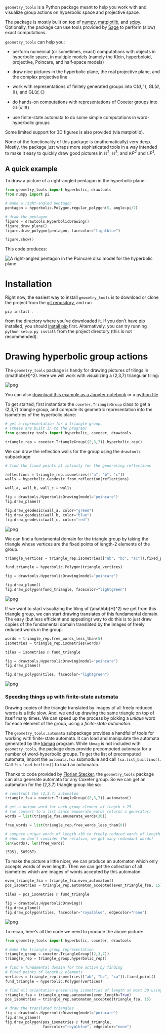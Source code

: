 `geometry_tools` is a Python package meant to help you work with and visualize group actions on hyperbolic space and projective space.

The package is mostly built on top of [numpy](https://numpy.org/), [matplotlib](https://matplotlib.org/), and [scipy](https://scipy.org/). Optionally, the package can use tools provided by [Sage](https://www.sagemath.org/) to perform (slow) exact computations.

`geometry_tools` can help you:

- perform numerical (or sometimes, exact) computations with objects in hyperbolic space, in multiple models (namely the Klein, hyperboloid, projective, Poincare, and half-space models)

- draw nice pictures in the hyperbolic plane, the real projective plane, and the complex projective line

- work with representations of finitely generated groups into $\textrm{O}(d, 1)$, $\textrm{GL}(d, \mathbb{R})$, and $\textrm{GL}(d, \mathbb{C})$

- do hands-on computations with representations of Coxeter groups into $\textrm{GL}(d, \mathbb{R})$

- use finite-state automata to do some simple computations in word-hyperbolic groups

Some limited support for 3D figures is also provided (via matplotlib).

None of the functionality of this package is (mathematically) very deep.
Mostly, the package just wraps more sophisticated tools in a way intended to
make it easy to quickly draw good pictures in $\mathbb{H}^2$, $\mathbb{H}^3$, and $\mathbb{R}P^2$ and $\mathbb{C}P^1$.

## A quick example

To draw a picture of a right-angled pentagon in the hyperbolic plane:

```python
from geometry_tools import hyperbolic, drawtools
from numpy import pi

# make a right-angled pentagon
pentagon = hyperbolic.Polygon.regular_polygon(5, angle=pi/2)

# draw the pentagon
figure = drawtools.HyperbolicDrawing()
figure.draw_plane()
figure.draw_polygon(pentagon, facecolor="lightblue")

figure.show()

```

This code produces:

![A right-angled pentagon in the Poincare disc model for the hyperbolic plane](right_angled_pentagon.png)

# Installation

Right now, the easiest way to install `geometry_tools` is to download or clone the project from the [git repository](https://github.com/tjweisman/geometry_tools), and run

```shell
pip install .
```
from the directory where you've downloaded it. If you don't have pip installed, you should [install pip](https://pip.pypa.io/en/stable/) first. Alternatively, you can try running `python setup.py install` from the project directory (this is not recommended).

# Drawing hyperbolic group actions

The `geometry_tools` package is handy for drawing pictures of tilings in \(\mathbb{H}^2\). Here we will work with visualizing a (2,3,7) triangular tiling:

![png](output_15_0.png)

You can also [download this example as a Jupyter notebook](examples/triangular_tiling.ipynb) or a [python file](examples/triangular_tiling.py).

To get started, first instantiate the `coxeter.TriangleGroup` class to get a (2,3,7) triangle group, and compute its geometric representation into the isometries of the hyperbolic plane:


```python
# get a representation for a triangle group.
# (these are built in to the program)
from geometry_tools import hyperbolic, coxeter, drawtools

triangle_rep = coxeter.TriangleGroup((2,3,7)).hyperbolic_rep()
```

We can draw the reflection walls for the group using the `drawtools` subpackage:

```python
# find the fixed points at infinity for the generating reflections

reflections = triangle_rep.isometries(["a", "b", "c"])
walls = hyperbolic.Geodesic.from_reflection(reflections)

wall_a, wall_b, wall_c = walls

fig = drawtools.HyperbolicDrawing(model="poincare")
fig.draw_plane()

fig.draw_geodesic(wall_a, color="green")
fig.draw_geodesic(wall_b, color="blue")
fig.draw_geodesic(wall_c, color="red")

```


![png](output_3_0.png)


We can find a fundamental domain for the triangle group by taking the triangle whose vertices are the fixed points of length-2 elements of the group.


```python
triangle_vertices = triangle_rep.isometries(["ab", "bc", "ac"]).fixed_point()

fund_triangle = hyperbolic.Polygon(triangle_vertices)

fig = drawtools.HyperbolicDrawing(model="poincare")

fig.draw_plane()
fig.draw_polygon(fund_triangle, facecolor="lightgreen")
```


![png](output_5_0.png)


If we want to start visualizing the tiling of \(\mathbb{H}^2\) we get from this triangle group, we can start drawing translates of this fundamental domain. The easy (but less efficient and appealing) way to do this is to just draw copies of the fundamental domain translated by the images of freely reduced words in the group.


```python
words = triangle_rep.free_words_less_than(5)
isometries = triangle_rep.isometries(words)

tiles = isometries @ fund_triangle

fig = drawtools.HyperbolicDrawing(model="poincare")
fig.draw_plane()

fig.draw_polygon(tiles, facecolor="lightgreen")
```


![png](output_7_0.png)


### Speeding things up with finite-state automata

Drawing copies of the triangle translated by images of all freely reduced words is a little slow. And, we end up drawing the same triangle on top of itself many times. We can speed up the process by picking a *unique* word for each element of the group, using a *finite-state automaton.*

The `geometry_tools.automata` subpackage provides a handful of tools for working with finite-state automata. It can load and manipulate the automata generated by the [kbmag](https://gap-packages.github.io/kbmag/) program. While `kbmag` is not included with `geometry_tools`, the package does provide precomputed automata for a number of word-hyperbolic groups. To get the list of precomputed automata, import the `automata.fsa` submodule and call `fsa.list_builtins()`. Call `fsa.load_builtin()` to load an automaton.

Thanks to code provided by [Florian Stecker](https://florianstecker.de/), the `geometry_tools` package can also generate automata for any Coxeter group. So we can get an automaton for the (2,3,7) triangle group like so:

```python
# construct the (2,3,7) automaton
triangle_fsa = coxeter.TriangleGroup((2,3,7)).automaton()

# get a unique word for each group element of length < 25.
# (we convert to a list since enumerate_words returns a generator)
words = list(triangle_fsa.enumerate_words(30))

free_words = list(triangle_rep.free_words_less_than(9))

# compare unique words of length <30 to freely reduced words of length <9.
# when we don't consider the relation, we get many redundant words!
len(words), len(free_words)
```




    (5951, 585937)

To make the picture a little nicer, we can produce an automaton which only accepts words of even length. Then we can get the collection of all isometries which are images of words accepted by this automaton.


```python
even_triangle_fsa = triangle_fsa.even_automaton()
pos_isometries = triangle_rep.automaton_accepted(even_triangle_fsa, 15)

tiles = pos_isometries @ fund_triangle

fig = drawtools.HyperbolicDrawing()
fig.draw_plane()
fig.draw_polygon(tiles, facecolor="royalblue", edgecolor="none")
```

![png](output_13_0.png)


To recap, here's all the code we need to produce the above picture:

```python
from geometry_tools import hyperbolic, coxeter, drawtools

# make the triangle group representation
triangle_group = coxeter.TriangleGroup((2,3,7))
triangle_rep = triangle_group.hyperbolic_rep()

# find a fundamental domain for the action by finding 
# fixed points of length-2 elements
vertices = triangle_rep.isometries(["ab", "bc", "ca"]).fixed_point()
fund_triangle = hyperbolic.Polygon(vertices)

# find all orientation-preserving isometries of length at most 30 using an automaton
triangle_fsa = triangle_group.automaton(even_length=True)
pos_isometries = triangle_rep.automaton_accepted(triangle_fsa, 15)

# draw the translated triangles
fig = drawtools.HyperbolicDrawing(model="poincare")
fig.draw_plane()
fig.draw_polygon(pos_isometries @ fund_triangle, 
                 facecolor="royalblue", edgecolor="none")
```